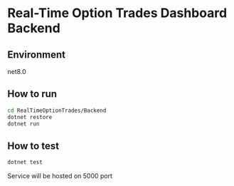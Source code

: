 # Real-Time Option Trades Dashboard Backend

## Environment
net8.0

## How to run
```bash
cd RealTimeOptionTrades/Backend
dotnet restore
dotnet run
```

## How to test
```bash
dotnet test
```

Service will be hosted on 5000 port

